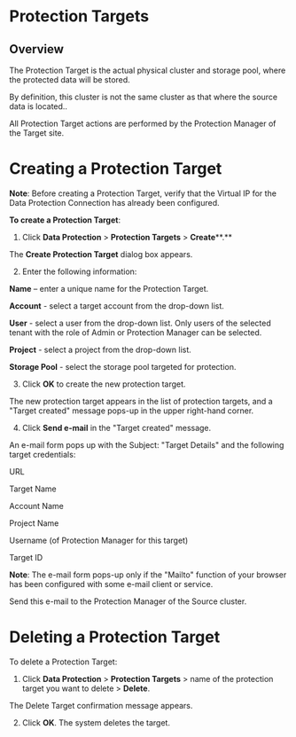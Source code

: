 # Protection Targets

## Overview

The Protection Target is the actual physical cluster and storage pool, where the protected data will be stored.

By definition, this cluster is not the same cluster as that where the source data is located..

All Protection Target actions are performed by the Protection Manager of the Target site.

# Creating a Protection Target

**Note**: Before creating a Protection Target, verify that the Virtual IP for the Data Protection Connection has already been configured.

**To create a Protection Target**:

1. Click  **Data Protection**  >  **Protection Targets**  >  **Create****.**

The  **Create Protection Target**  dialog box appears.

2. Enter the following information:

**Name**  – enter a unique name for the Protection Target.

**Account**  - select a target account from the drop-down list.

**User**  - select a user from the drop-down list. Only users of the selected tenant with the role of Admin or Protection Manager can be selected.

**Project**  - select a project from the drop-down list.

**Storage Pool**  - select the storage pool targeted for protection.

3. Click  **OK**  to create the new protection target.

The new protection target appears in the list of protection targets, and a "Target created" message pops-up in the upper right-hand corner.

4. Click  **Send e-mail**  in the "Target created" message.

An e-mail form pops up with the Subject: "Target Details" and the following target credentials:

URL

Target Name

Account Name

Project Name

Username (of Protection Manager for this target)

Target ID

**Note**: The e-mail form pops-up only if the "Mailto" function of your browser has been configured with some e-mail client or service.

Send this e-mail to the Protection Manager of the Source cluster.

# Deleting a Protection Target

To delete a Protection Target:

1. Click  **Data Protection**  >  **Protection Targets**  > name of the protection target you want to delete >  **Delete**.

The Delete Target confirmation message appears.

2. Click  **OK**. The system deletes the target.



